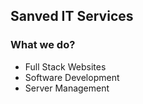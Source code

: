 ## Sanved IT Services

### What we do?
- Full Stack Websites
- Software Development
- Server Management
